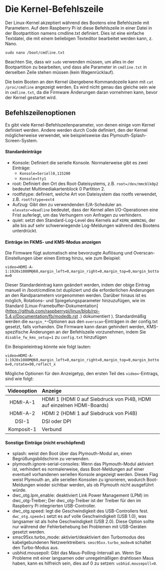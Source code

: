 # Die Kernel-Befehlszeile

Der Linux-Kernel akzeptiert während des Bootens eine Befehlszeile mit Parametern. Auf dem Raspberry Pi ist diese Befehlszeile in einer Datei in der Bootpartition namens cmdline.txt definiert. Dies ist eine einfache Textdatei, die mit einem beliebigen Texteditor bearbeitet werden kann, z. Nano.
```
sudo nano /boot/cmdline.txt
```
Beachten Sie, dass wir `sudo` verwenden müssen, um alles in der Bootpartition zu bearbeiten, und dass alle Parameter in `cmdline.txt` in derselben Zeile stehen müssen (kein Wagenrücklauf).

Die beim Booten an den Kernel übergebene Kommandozeile kann mit `cat /proc/cmdline` angezeigt werden. Es wird nicht genau das gleiche sein wie in `cmdline.txt`, da die Firmware Änderungen daran vornehmen kann, bevor der Kernel gestartet wird.

## Befehlszeilenoptionen

Es gibt viele Kernel-Befehlszeilenparameter, von denen einige vom Kernel definiert werden. Andere werden durch Code definiert, den der Kernel möglicherweise verwendet, wie beispielsweise das Plymouth-Splash-Screen-System.

#### Standardeinträge

 - Konsole: Definiert die serielle Konsole. Normalerweise gibt es zwei Einträge:
     - `Konsole=Seriell0,115200`
     - `Konsole=tty1`
 - root: Definiert den Ort des Root-Dateisystems, z.B. `root=/dev/mmcblk0p2` bedeutet Multimediakartenblock 0 Partition 2.
 - rootfstype: definiert, welche Art von Dateisystem das rootfs verwendet, z.B. `rootfstype=ext4`
 - Aufzug: Gibt den zu verwendenden E/A-Scheduler an. `elevator=deadline` bedeutet, dass der Kernel allen I/O-Operationen eine Frist auferlegt, um das Verhungern von Anfragen zu verhindern.
 - quiet: setzt den Standard-Log-Level des Kernels auf `KERN_WARNING`, der alle bis auf sehr schwerwiegende Log-Meldungen während des Bootens unterdrückt.

#### Einträge im FKMS- und KMS-Modus anzeigen

Die Firmware fügt automatisch eine bevorzugte Auflösung und Overscan-Einstellungen über einen Eintrag hinzu, wie zum Beispiel:

```video=HDMI-A-1:1920x1080M@60,margin_left=0,margin_right=0,margin_top=0,margin_bottom=0```

Dieser Standardeintrag kann geändert werden, indem der obige Eintrag manuell in /boot/cmdline.txt dupliziert und die erforderlichen Änderungen an den Randparametern vorgenommen werden. Darüber hinaus ist es möglich, Rotations- und Spiegelungsparameter hinzuzufügen, wie im Standard [Linux-Framebuffer-Dokumentation] (https://github.com/raspberrypi/linux/blob/rpi-5.4.y/Documentation/fb/modedb.rst .) dokumentiert ). Standardmäßig werden die `margin_*`-Optionen aus den `overscan`-Einträgen in der config.txt gesetzt, falls vorhanden. Die Firmware kann daran gehindert werden, KMS-spezifische Änderungen an der Befehlszeile vorzunehmen, indem Sie `disable_fw_kms_setup=1` zu `config.txt` hinzufügen

Ein Beispieleintrag könnte wie folgt lauten:

```video=HDMI-A-1:1920x1080M@60,margin_left=0,margin_right=0,margin_top=0,margin_bottom=0,rotate=90,reflect_x```

Mögliche Optionen für den Anzeigetyp, den ersten Teil des `video=`-Eintrags, sind wie folgt:

| Videooption | Anzeige |
|:---:|:---|
| HDMI-A-1 | HDMI 1 (HDMI 0 auf Siebdruck von Pi4B, HDMI auf einzelnen HDMI-Boards) |
| HDMI-A-2 | HDMI 2 (HDMI 1 auf Siebdruck von Pi4B) |
| DSI-1 | DSI oder DPI |
| Komposit-1 | Verbund |

#### Sonstige Einträge (nicht erschöpfend)

 - splash: weist den Boot über das Plymouth-Modul an, einen Begrüßungsbildschirm zu verwenden.
 - plymouth.ignore-serial-consoles: Wenn das Plymouth-Modul aktiviert ist, verhindert es normalerweise, dass Boot-Meldungen auf einer eventuell vorhandenen seriellen Konsole angezeigt werden. Dieses Flag weist Plymouth an, alle seriellen Konsolen zu ignorieren, wodurch Boot-Meldungen wieder sichtbar werden, als ob Plymouth nicht ausgeführt würde.
 - dwc_otg.lpm_enable: deaktiviert Link Power Management (LPM) im dwc_otg-Treiber; Der dwc_otg-Treiber ist der Treiber für den im Raspberry Pi integrierten USB-Controller.
 - dwc_otg.speed: legt die Geschwindigkeit des USB-Controllers fest. `dwc_otg.speed=1` setzt es auf volle Geschwindigkeit (USB 1.0), was langsamer ist als hohe Geschwindigkeit (USB 2.0). Diese Option sollte nur während der Fehlerbehebung bei Problemen mit USB-Geräten gesetzt werden.
 - smsc95xx.turbo_mode: aktiviert/deaktiviert den Turbomodus des kabelgebundenen Netzwerktreibers. `smsc95xx.turbo_mode=N` schaltet den Turbo-Modus aus.
 - usbhid.mousepoll: Gibt das Maus-Polling-Intervall an. Wenn Sie Probleme mit einer langsamen oder unregelmäßigen drahtlosen Maus haben, kann es hilfreich sein, dies auf 0 zu setzen: `usbhid.mousepoll=0`.